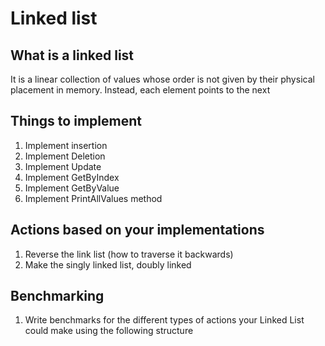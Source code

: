 # Linked list

## What is a linked list
It is a linear collection of values whose order is not given by their physical placement in memory. Instead, each element points to the next


## Things to implement

1. Implement insertion
2. Implement Deletion
3. Implement Update
4. Implement GetByIndex
5. Implement GetByValue
6. Implement PrintAllValues method

## Actions based on your implementations

1. Reverse the link list (how to traverse it backwards)
2. Make the singly linked list, doubly linked

## Benchmarking

1. Write benchmarks for the different types of actions your Linked List could make using the following structure
